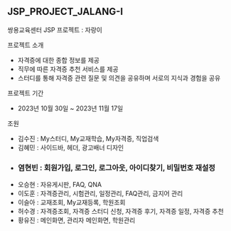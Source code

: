 ## JSP_PROJECT_JALANG-I
쌍용교육센터 JSP 프로젝트 : 자랑이

프로젝트 소개
- 자격증에 대한 종합 정보를 제공
- 직무에 따른 자격증 추천 서비스를 제공
- 스터디를 통해 자격증 관련 질문 및 의견을 공유하며 서로의 지식과 경험을 공유

프로젝트 기간 
- 2023년 10월 30일 ~ 2023년 11월 17일

조원
- 김수진 : My스터디, My교재학습, My자격증, 직업검색
- 김혜민 : 사이드바, 헤더, 광고배너 디자인
- ### 염현빈 : 회원가입, 로그인, 로그아웃, 아이디찾기, 비밀번호 재설정
- 오승현 : 자유게시판, FAQ, QNA
- 이도훈 : 자격증관리, 시험관리, 일정관리, FAQ관리, 금지어 관리
- 이슬아 : 교재조회, My교재등록, 학원조회
- 허수경 : 자격증조회, 자격증 스터디 신청, 자격증 후기, 자격증 일정, 자격증 추천
- 황유진 : 메인화면, 관리자 메인화면, 학원관리


